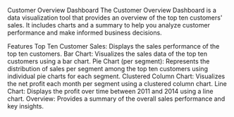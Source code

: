 Customer Overview Dashboard
The Customer Overview Dashboard is a data visualization tool that provides an overview of the top ten customers' sales. It includes charts and a summary to help you analyze customer performance and make informed business decisions.

Features
Top Ten Customer Sales: Displays the sales performance of the top ten customers.
Bar Chart: Visualizes the sales data of the top ten customers using a bar chart.
Pie Chart (per segment): Represents the distribution of sales per segment among the top ten customers using individual pie charts for each segment.
Clustered Column Chart: Visualizes the net profit each month per segment using a clustered column chart.
Line Chart: Displays the profit over time between 2011 and 2014 using a line chart.
Overview: Provides a summary of the overall sales performance and key insights.

